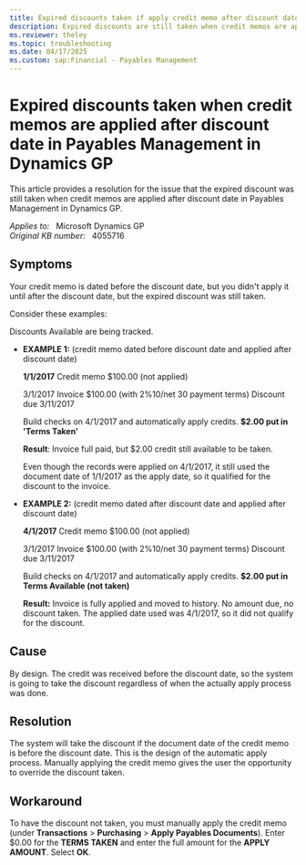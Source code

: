 ```yaml
---
title: Expired discounts taken if apply credit memo after discount date
description: Expired discounts are still taken when credit memos are applied after discount date in Payables Management. Provides a resolution.
ms.reviewer: theley
ms.topic: troubleshooting
ms.date: 04/17/2025
ms.custom: sap:Financial - Payables Management
---
```

# Expired discounts taken when credit memos are applied after discount date in Payables Management in Dynamics GP

This article provides a resolution for the issue that the expired discount was still taken when credit memos are applied after discount date in Payables Management in Dynamics GP.

_Applies to:_ &nbsp; Microsoft Dynamics GP  
_Original KB number:_ &nbsp; 4055716

## Symptoms

Your credit memo is dated before the discount date, but you didn't apply it until after the discount date, but the expired discount was still taken.

Consider these examples:

Discounts Available are being tracked.

- **EXAMPLE 1:** (credit memo dated before discount date and applied after discount date)

  **1/1/2017** Credit memo $100.00  (not applied)

  3/1/2017 Invoice $100.00 (with 2%10/net 30 payment terms) Discount due 3/11/2017

  Build checks on 4/1/2017 and automatically apply credits. **$2.00 put in 'Terms Taken'**

  **Result**: Invoice full paid, but $2.00 credit still available to be taken.

  Even though the records were applied on 4/1/2017, it still used the document date of 1/1/2017 as the apply date, so it qualified for the discount to the invoice.  

- **EXAMPLE 2:** (credit memo dated after discount date and applied after discount date)

   **4/1/2017** Credit memo $100.00  (not applied)

  3/1/2017 Invoice $100.00 (with 2%10/net 30 payment terms) Discount due 3/11/2017

  Build checks on 4/1/2017 and automatically apply credits. **$2.00 put in Terms Available (not taken)**

  **Result:** Invoice is fully applied and moved to history. No amount due, no discount taken. The applied date used was 4/1/2017, so it did not qualify for the discount.

## Cause

By design. The credit was received before the discount date, so the system is going to take the discount regardless of when the actually apply process was done.

## Resolution

The system will take the discount if the document date of the credit memo is before the discount date. This is the design of the automatic apply process. Manually applying the credit memo gives the user the opportunity to override the discount taken.

## Workaround

To have the discount not taken, you must manually apply the credit memo (under **Transactions** > **Purchasing** > **Apply Payables Documents**). Enter $0.00 for the **TERMS TAKEN** and enter the full amount for the **APPLY AMOUNT**. Select **OK**.
